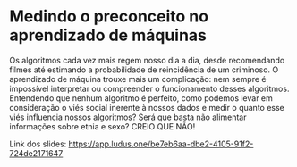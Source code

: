 # Medindo o preconceito no aprendizado de máquinas

Os algoritmos cada vez mais regem nosso dia a dia, desde recomendando filmes até estimando a probabilidade de reincidência de um criminoso. O aprendizado de máquina trouxe mais um complicação: nem sempre é impossível interpretar ou compreender o funcionamento desses algoritmos. Entendendo que nenhum algoritmo é perfeito, como podemos levar em consideração o viés social inerente à nossos dados e medir o quanto esse viés influencia nossos algoritmos? Será que basta não alimentar informações sobre etnia e sexo? CREIO QUE NÃO!

Link dos slides: https://app.ludus.one/be7eb6aa-dbe2-4105-91f2-724de2171647